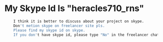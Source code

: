 # My Skype Id Is "heracles710_rns"

```bash
    I think it is better to discuss about your project on skype.
    Don't metion skype on freelancer site pls.
    Please find my skype id on skype.
    If you don't have skype id, please type "No" in the freelancer chatting.


